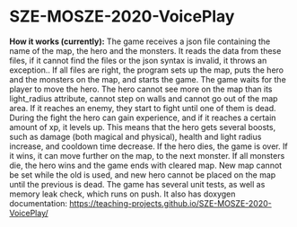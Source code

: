 # SZE-MOSZE-2020-VoicePlay
**How it works (currently):**
The game receives a json file containing the name of the map, the hero and the monsters. It reads the data from these files, if it cannot find the files or the json syntax is invalid, it throws an exception.. If all files are right, the program sets up the map, puts the hero and the monsters on the map, and starts the game.
The game waits for the player to move the hero. The hero cannot see more on the map than its light_radius attribute, cannot step on walls and cannot go out of the map area. If it reaches an enemy, they start to fight until one of them is dead. During the fight the hero can gain experience, and if it reaches a certain amount of xp, it levels up. This means that the hero gets several boosts, such as damage (both magical and physical), health and light radius increase, and cooldown time decrease. If the hero dies, the game is over. If it wins, it can move further on the map, to the next monster. If all monsters die, the hero wins and the game ends with cleared map.
New map cannot be set while the old is used, and new hero cannot be placed on the map until the previous is dead.
The game has several unit tests, as well as memory leak check, which runs on push.
It also has doxygen documentation: https://teaching-projects.github.io/SZE-MOSZE-2020-VoicePlay/
